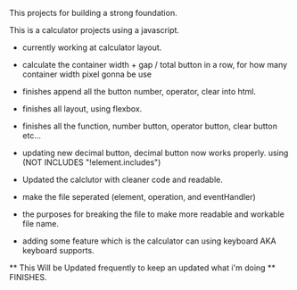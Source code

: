 This projects for building a strong foundation.

This is a calculator projects using a javascript.
- currently working at calculator layout.
- calculate the container width + gap / total button in a row, for how many container width pixel gonna be use
- finishes append all the button number, operator, clear into html.

- finishes all layout, using flexbox.
- finishes all the function, number button, operator button, clear button etc...
- updating new decimal button, decimal button now works properly. using (NOT INCLUDES "!element.includes")

- Updated the calclutor with cleaner code and readable.
- make the file seperated (element, operation, and eventHandler)
- the purposes for breaking the file to make more readable and workable file name.

- adding some feature which is the calculator can using keyboard AKA keyboard supports.

** This Will be Updated frequently to keep an updated what i'm doing **
FINISHES.